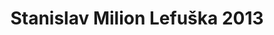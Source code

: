 ---
id: f776cd9c-cbda-4042-aac5-0d910ba5da0c
title: Stanislav Milion Lefuška 2013
price: 50
year: 2013
description: Projekt podporuje již tradiční vzdělávací seminář pro zájemce z celého regionu, kteří se chtějí dozvědět něco více o vzdělávání a rozvoji osobnosti svých dětí, ale i sebe samotných. Pod heslem „aby bylo doma dobře“ se budou účastnicí moci zapojit do interaktivní výuky největších odborníků na dané téma v ČR. Ty bude možno zajistit právě na základě podpory Nadačního fondu Kousek po kousku.
kouskovani: false
locationName: undefined
position:
  lng: 17.9135027904641
  lat: 49.71428001171857
---